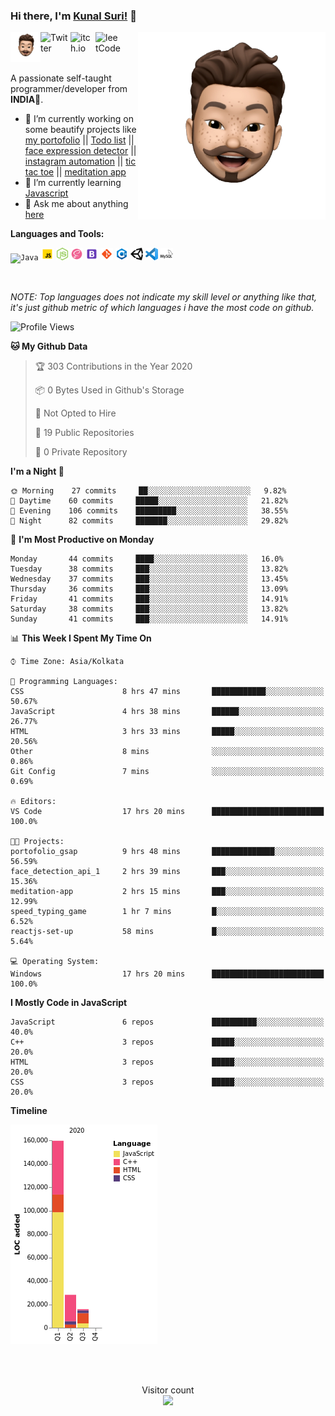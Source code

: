 <!--
**surikunal/surikunal** is a ✨ _special_ ✨ repository because its `README.md` (this file) appears on your GitHub profile.


Here are some ideas to get you started:

- 🔭 I’m currently working on ...
- 🌱 I’m currently learning ...
- 👯 I’m looking to collaborate on ...
- 🤔 I’m looking for help with ...
- 💬 Ask me about ...
- 📫 How to reach me: ...
- 😄 Pronouns: ...
- ⚡ Fun fact: ...
-->
### Hi there, I'm [Kunal Suri!](https://surikunal.github.io/portofolio_test_1/) 👋

<img align="right" width="300px" src="https://github.com/surikunal/surikunal/blob/master/ba602813-0d23-4a78-9f44-469d439282d8.webp">

<a href="https://surikunal.github.io/portofolio_test_1/">
  <img align="left" alt="website" width="48px" src="https://github.com/surikunal/surikunal/blob/master/ba602813-0d23-4a78-9f44-469d439282d8.webp" />
</a>
<a href="https://twitter.com/kunalSu43374790">
  <img align="left" alt="Twitter" width="48px" src="https://pngimg.com/uploads/twitter/twitter_PNG3.png" />
</a>
<a href="https://www.instagram.com/kunalsuri__/?hl=en">
  <img align="left" alt="itch.io" width="40px" src="https://pluspng.com/img-png/instagram-png-instagram-png-logo-1455.png" />
</a>
<a href="https://leetcode.com/surikunal28/">
  <img align="left" alt="leetCode" width="40px" src="https://encrypted-tbn0.gstatic.com/images?q=tbn%3AANd9GcR2KJ34dO3Vp7rp1UHEo4eO8VAFNoHKLI9mrw&usqp=CAU" />
</a>

<br />
<br />
<br />

<p> A passionate self-taught programmer/developer from <b>INDIA</b>💖. </p>

- 🔭 I’m currently working on some beautify projects like 
      [my portofolio](https://surikunal.github.io/myPortofolio/) || [Todo list](https://surikunal.github.io/todo_list/) || [face expression detector](https://surikunal.github.io/face_detector_api/) || [instagram automation](https://github.com/surikunal/instagram-automation) || [tic tac toe](https://surikunal.github.io/Tic_Tac_Toe/) || [meditation app](https://surikunal.github.io/meditation-app/)
- 🌱 I’m currently learning [Javascript](https://www.freecodecamp.org/learn/)
- 💬 Ask me about anything [here](https://github.com/surikunal/surikunal/issues)

**Languages and Tools:**

<code><img height="20" src="https://encrypted-tbn0.gstatic.com/images?q=tbn%3AANd9GcQuGQPhcXzjhpoYEY0EYU_UUNB0tBdC7A_Anw&usqp=CAU" title="Java"></code>
<code><img height="20" src="https://raw.githubusercontent.com/smrnjeet222/smrnjeet222/master/assets/javascript.png" title="Javascript"></code>
<code><img height="20" src="https://raw.githubusercontent.com/smrnjeet222/smrnjeet222/master/assets/nodejs.png" title="Nodejs"></code>
<code><img height="20" src="https://raw.githubusercontent.com/smrnjeet222/smrnjeet222/master/assets/sass.png" title="SASS"></code>
<code><img height="20" src="https://raw.githubusercontent.com/smrnjeet222/smrnjeet222/master/assets/bootstrap.png" title="Bootstrap"></code>
<code><img height="20" src="https://raw.githubusercontent.com/smrnjeet222/smrnjeet222/master/assets/git.png" title="Git"></code>
<code><img height="20" src="https://raw.githubusercontent.com/smrnjeet222/smrnjeet222/master/assets/cplusplus.png" title="C++"></code>
<code><img height="20" src="https://raw.githubusercontent.com/smrnjeet222/smrnjeet222/master/assets/unity.svg" title="UnityEngine"></code>
<code><img height="20" src="https://raw.githubusercontent.com/smrnjeet222/smrnjeet222/master/assets/vscode.png" title="VsCode"></code>
<code><img height="20" src="https://raw.githubusercontent.com/smrnjeet222/smrnjeet222/master/assets/mysql.svg" title="Databases"></code>

<br />

_NOTE: Top languages does not indicate my skill level or anything like that, it's just github metric of which languages i have the most code on github._

<!--<a href="https://gitstats.me/surikunal">Here is my full git stats history</a>-->
<a href="https://gitstats.me/surikunal">
<!--   <img align="center" src="https://github-readme-stats.vercel.app/api/top-langs/?username=surikunal&count_private=true&theme=default&title_color=11ab3a&hide=HLSL,html" />
</a> -->
<a href="https://gitstats.me/surikunal">
<!--   <img align="center" src="https://github-readme-stats.vercel.app/api?username=surikunal&show_icons=true&count_private=true&theme=default&title_color=11ab3a&line_height=26" alt="kunal's github stats" /> -->
</a>

<!--START_SECTION:waka-->
![Profile Views](http://img.shields.io/badge/Profile%20Views-35-blue)

**🐱 My Github Data** 

> 🏆 303 Contributions in the Year 2020
 > 
> 📦 0 Bytes Used in Github's Storage 
 > 
> 🚫 Not Opted to Hire
 > 
> 📜 19 Public Repositories
 > 
> 🔑 0 Private Repository 
 > 
**I'm a Night 🦉** 

```text
🌞 Morning    27 commits     ██░░░░░░░░░░░░░░░░░░░░░░░   9.82% 
🌆 Daytime    60 commits     █████░░░░░░░░░░░░░░░░░░░░   21.82% 
🌃 Evening    106 commits    █████████░░░░░░░░░░░░░░░░   38.55% 
🌙 Night      82 commits     ███████░░░░░░░░░░░░░░░░░░   29.82%

```
📅 **I'm Most Productive on Monday** 

```text
Monday       44 commits     ████░░░░░░░░░░░░░░░░░░░░░   16.0% 
Tuesday      38 commits     ███░░░░░░░░░░░░░░░░░░░░░░   13.82% 
Wednesday    37 commits     ███░░░░░░░░░░░░░░░░░░░░░░   13.45% 
Thursday     36 commits     ███░░░░░░░░░░░░░░░░░░░░░░   13.09% 
Friday       41 commits     ███░░░░░░░░░░░░░░░░░░░░░░   14.91% 
Saturday     38 commits     ███░░░░░░░░░░░░░░░░░░░░░░   13.82% 
Sunday       41 commits     ███░░░░░░░░░░░░░░░░░░░░░░   14.91%

```


📊 **This Week I Spent My Time On** 

```text
⌚︎ Time Zone: Asia/Kolkata

💬 Programming Languages: 
CSS                      8 hrs 47 mins       ████████████░░░░░░░░░░░░░   50.67% 
JavaScript               4 hrs 38 mins       ██████░░░░░░░░░░░░░░░░░░░   26.77% 
HTML                     3 hrs 33 mins       █████░░░░░░░░░░░░░░░░░░░░   20.56% 
Other                    8 mins              ░░░░░░░░░░░░░░░░░░░░░░░░░   0.86% 
Git Config               7 mins              ░░░░░░░░░░░░░░░░░░░░░░░░░   0.69%

🔥 Editors: 
VS Code                  17 hrs 20 mins      █████████████████████████   100.0%

🐱‍💻 Projects: 
portofolio_gsap          9 hrs 48 mins       ██████████████░░░░░░░░░░░   56.59% 
face_detection_api_1     2 hrs 39 mins       ███░░░░░░░░░░░░░░░░░░░░░░   15.36% 
meditation-app           2 hrs 15 mins       ███░░░░░░░░░░░░░░░░░░░░░░   12.99% 
speed_typing_game        1 hr 7 mins         █░░░░░░░░░░░░░░░░░░░░░░░░   6.52% 
reactjs-set-up           58 mins             █░░░░░░░░░░░░░░░░░░░░░░░░   5.64%

💻 Operating System: 
Windows                  17 hrs 20 mins      █████████████████████████   100.0%

```

**I Mostly Code in JavaScript** 

```text
JavaScript               6 repos             ██████████░░░░░░░░░░░░░░░   40.0% 
C++                      3 repos             █████░░░░░░░░░░░░░░░░░░░░   20.0% 
HTML                     3 repos             █████░░░░░░░░░░░░░░░░░░░░   20.0% 
CSS                      3 repos             █████░░░░░░░░░░░░░░░░░░░░   20.0%

```


**Timeline**

![Chart not found](https://github.com/surikunal/surikunal/blob/master/charts/bar_graph.png) 


<!--END_SECTION:waka-->
<br />
<br />

<p align="center"> 
  Visitor count<br>
  <img src="https://profile-counter.glitch.me/surikunal/count.svg" />
</p>

